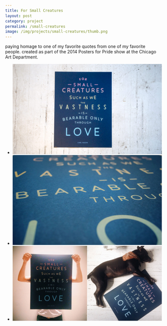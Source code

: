 ```yaml
---
title: For Small Creatures
layout: post
category: project
permalink: /small-creatures
image: /img/projects/small-creatures/thumb.png
---
```


<div class='desc fixed'>
	<p>paying homage to one of my favorite quotes from one of my favorite people. created as part of the 2014 Posters for Pride show at the Chicago Art Department.</p>
</div>

<ul class='img-column'>
 	<li><img src='/img/projects/small-creatures/small-creatures-2.jpg' alt='small-creatures-2'/></li>
 	<li><img src='/img/projects/small-creatures/small-creatures-1.jpg' alt='small-creatures-1'/></li>
 	<li><img src='/img/projects/small-creatures/small-creatures-3.jpg' alt='small-creatures-3'/></li>
</ul>